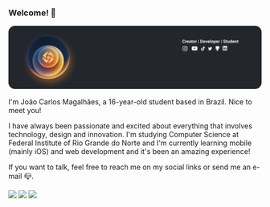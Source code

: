 ### Welcome! 👋
![GitHub](Images/GitHub.png)

I'm João Carlos Magalhães, a 16-year-old student based in Brazil. Nice to meet you!


I have always been passionate and excited about everything that involves technology, design and innovation. I'm studying Computer Science at Federal Institute of Rio Grande do Norte and I'm currently learning mobile (mainly iOS) and web development and it's been an amazing experience!

If you want to talk, feel free to reach me on my social links or send me an e-mail 📪.
<div> 
  <a href="https://www.youtube.com/c/JoãoCarlosMagalhães/featured" target="_blank"><img src="https://img.shields.io/badge/YouTube-FF0000?style=for-the-badge&logo=youtube&logoColor=white" target="_blank"></a>
  <a href="https://instagram.com/joaocarlos_mag" target="_blank"><img src="https://img.shields.io/badge/-Instagram-%23E4405F?style=for-the-badge&logo=instagram&logoColor=white" target="_blank"></a>
  <a href="https://www.linkedin.com/in/joão-carlos-magalhães-a0b068218/" target="_blank"><img src="https://img.shields.io/badge/-LinkedIn-%230077B5?style=for-the-badge&logo=linkedin&logoColor=white" target="_blank"></a> 
</div>


